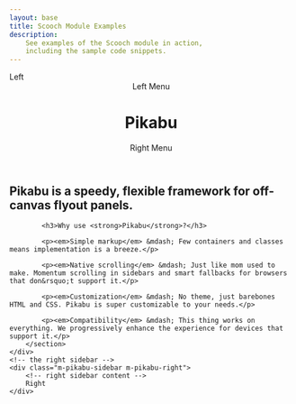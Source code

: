 ```yaml
---
layout: base
title: Scooch Module Examples
description:
    See examples of the Scooch module in action,
    including the sample code snippets.
---
```

<div class="m-pikabu-viewport">
    <!-- the left sidebar -->
    <div class="m-pikabu-sidebar m-pikabu-left">
        <!-- left sidebar content -->
        Left
    </div>
    <!-- the main page content -->
    <div class="m-pikabu-container">
        <!-- Overlay is needed to have a big click area to close the sidebars -->
        <div class="m-pikabu-overlay"></div>
        <header>
            <a class="m-pikabu-nav-toggle" data-role="left">Left Menu</a>
            <h1>Pikabu</h1>
            <a class="m-pikabu-nav-toggle" data-role="right">Right Menu</a>
        </header>
        <section>
            <!-- Body content goes in here -->
            <h2><strong>Pikabu</strong> is a speedy, flexible framework for off-canvas flyout panels.</h2>

            <h3>Why use <strong>Pikabu</strong>?</h3>

            <p><em>Simple markup</em> &mdash; Few containers and classes means implementation is a breeze.</p>

            <p><em>Native scrolling</em> &mdash; Just like mom used to make. Momentum scrolling in sidebars and smart fallbacks for browsers that don&rsquo;t support it.</p>

            <p><em>Customization</em> &mdash; No theme, just barebones HTML and CSS. Pikabu is super customizable to your needs.</p>

            <p><em>Compatibility</em> &mdash; This thing works on everything. We progressively enhance the experience for devices that support it.</p>
        </section>
    </div>
    <!-- the right sidebar -->
    <div class="m-pikabu-sidebar m-pikabu-right">
        <!-- right sidebar content -->
        Right 
    </div>
</div>

<!-- include zepto.js or jquery.js -->
<!-- <script type="text/javascript" src="//cdnjs.cloudflare.com/ajax/libs/zepto/1.0/zepto.min.js"></script> -->
<script src="//code.jquery.com/jquery-1.10.2.min.js"></script>
<!-- include pikabu.js -->
<script type="text/javascript" src="//cdn.mobify.com/modules/pikabu/0.1.0/pikabu.min.js"></script>
<script>
    $(function() {
        pikabu = new Pikabu;
        pikabu.init();
    });
</script>
